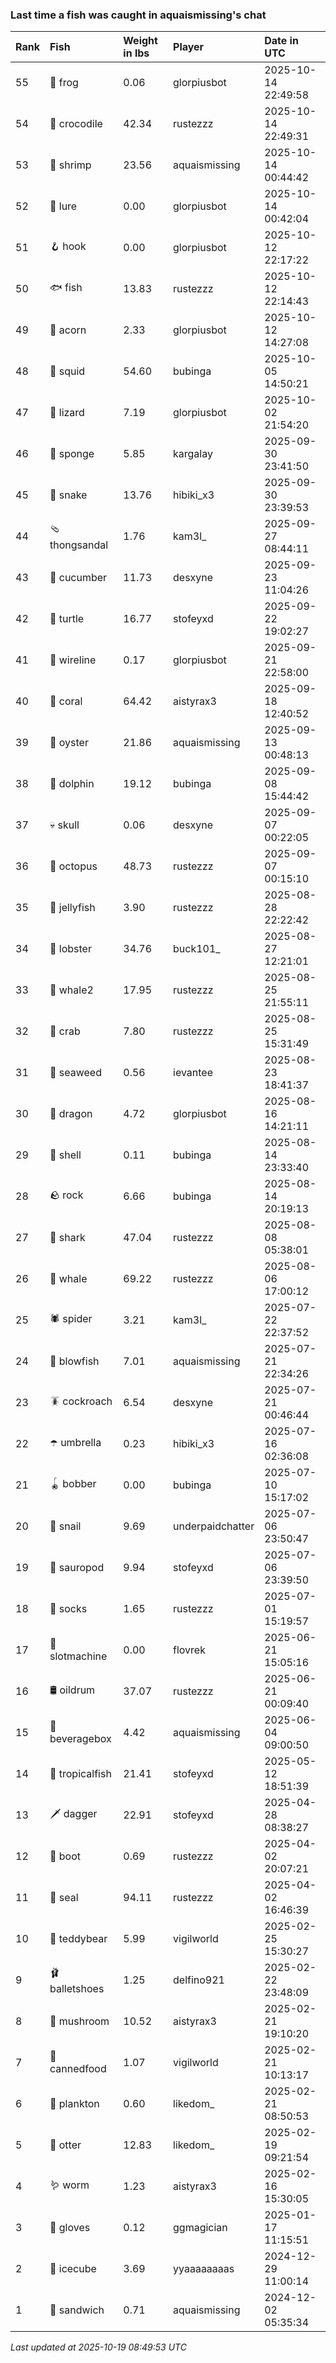 ### Last time a fish was caught in aquaismissing's chat

| Rank | Fish            | Weight in lbs | Player           | Date in UTC         |
|:-----|:----------------|:--------------|:-----------------|:--------------------|
| 55   | 🐸 frog         | 0.06          | glorpiusbot      | 2025-10-14 22:49:58 |
| 54   | 🐊 crocodile    | 42.34         | rustezzz         | 2025-10-14 22:49:31 |
| 53   | 🦐 shrimp       | 23.56         | aquaismissing    | 2025-10-14 00:44:42 |
| 52   | 🎏 lure         | 0.00          | glorpiusbot      | 2025-10-14 00:42:04 |
| 51   | 🪝 hook         | 0.00          | glorpiusbot      | 2025-10-12 22:17:22 |
| 50   | 🐟 fish         | 13.83         | rustezzz         | 2025-10-12 22:14:43 |
| 49   | 🌰 acorn        | 2.33          | glorpiusbot      | 2025-10-12 14:27:08 |
| 48   | 🦑 squid        | 54.60         | bubinga          | 2025-10-05 14:50:21 |
| 47   | 🦎 lizard       | 7.19          | glorpiusbot      | 2025-10-02 21:54:20 |
| 46   | 🧽 sponge       | 5.85          | kargalay         | 2025-09-30 23:41:50 |
| 45   | 🐍 snake        | 13.76         | hibiki_x3        | 2025-09-30 23:39:53 |
| 44   | 🩴 thongsandal  | 1.76          | kam3l_           | 2025-09-27 08:44:11 |
| 43   | 🥒 cucumber     | 11.73         | desxyne          | 2025-09-23 11:04:26 |
| 42   | 🐢 turtle       | 16.77         | stofeyxd         | 2025-09-22 19:02:27 |
| 41   | 🧵 wireline     | 0.17          | glorpiusbot      | 2025-09-21 22:58:00 |
| 40   | 🪸 coral        | 64.42         | aistyrax3        | 2025-09-18 12:40:52 |
| 39   | 🦪 oyster       | 21.86         | aquaismissing    | 2025-09-13 00:48:13 |
| 38   | 🐬 dolphin      | 19.12         | bubinga          | 2025-09-08 15:44:42 |
| 37   | 💀 skull        | 0.06          | desxyne          | 2025-09-07 00:22:05 |
| 36   | 🐙 octopus      | 48.73         | rustezzz         | 2025-09-07 00:15:10 |
| 35   | 🪼 jellyfish    | 3.90          | rustezzz         | 2025-08-28 22:22:42 |
| 34   | 🦞 lobster      | 34.76         | buck101_         | 2025-08-27 12:21:01 |
| 33   | 🐋 whale2       | 17.95         | rustezzz         | 2025-08-25 21:55:11 |
| 32   | 🦀 crab         | 7.80          | rustezzz         | 2025-08-25 15:31:49 |
| 31   | 🌿 seaweed      | 0.56          | ievantee         | 2025-08-23 18:41:37 |
| 30   | 🐉 dragon       | 4.72          | glorpiusbot      | 2025-08-16 14:21:11 |
| 29   | 🐚 shell        | 0.11          | bubinga          | 2025-08-14 23:33:40 |
| 28   | 🪨 rock         | 6.66          | bubinga          | 2025-08-14 20:19:13 |
| 27   | 🦈 shark        | 47.04         | rustezzz         | 2025-08-08 05:38:01 |
| 26   | 🐳 whale        | 69.22         | rustezzz         | 2025-08-06 17:00:12 |
| 25   | 🕷️ spider        | 3.21          | kam3l_           | 2025-07-22 22:37:52 |
| 24   | 🐡 blowfish     | 7.01          | aquaismissing    | 2025-07-21 22:34:26 |
| 23   | 🪳 cockroach    | 6.54          | desxyne          | 2025-07-21 00:46:44 |
| 22   | ☂️ umbrella      | 0.23          | hibiki_x3        | 2025-07-16 02:36:08 |
| 21   | 🪀 bobber       | 0.00          | bubinga          | 2025-07-10 15:17:02 |
| 20   | 🐌 snail        | 9.69          | underpaidchatter | 2025-07-06 23:50:47 |
| 19   | 🦕 sauropod     | 9.94          | stofeyxd         | 2025-07-06 23:39:50 |
| 18   | 🧦 socks        | 1.65          | rustezzz         | 2025-07-01 15:19:57 |
| 17   | 🎰 slotmachine  | 0.00          | flovrek          | 2025-06-21 15:05:16 |
| 16   | 🛢️ oildrum       | 37.07         | rustezzz         | 2025-06-21 00:09:40 |
| 15   | 🧃 beveragebox  | 4.42          | aquaismissing    | 2025-06-04 09:00:50 |
| 14   | 🐠 tropicalfish | 21.41         | stofeyxd         | 2025-05-12 18:51:39 |
| 13   | 🗡️ dagger        | 22.91         | stofeyxd         | 2025-04-28 08:38:27 |
| 12   | 👢 boot         | 0.69          | rustezzz         | 2025-04-02 20:07:21 |
| 11   | 🦭 seal         | 94.11         | rustezzz         | 2025-04-02 16:46:39 |
| 10   | 🧸 teddybear    | 5.99          | vigilworld       | 2025-02-25 15:30:27 |
| 9    | 🩰 balletshoes  | 1.25          | delfino921       | 2025-02-22 23:48:09 |
| 8    | 🍄 mushroom     | 10.52         | aistyrax3        | 2025-02-21 19:10:20 |
| 7    | 🥫 cannedfood   | 1.07          | vigilworld       | 2025-02-21 10:13:17 |
| 6    | 🦠 plankton     | 0.60          | likedom_         | 2025-02-21 08:50:53 |
| 5    | 🦦 otter        | 12.83         | likedom_         | 2025-02-19 09:21:54 |
| 4    | 🪱 worm         | 1.23          | aistyrax3        | 2025-02-16 15:30:05 |
| 3    | 🧤 gloves       | 0.12          | ggmagician       | 2025-01-17 11:15:51 |
| 2    | 🧊 icecube      | 3.69          | yyaaaaaaaas      | 2024-12-29 11:00:14 |
| 1    | 🥪 sandwich     | 0.71          | aquaismissing    | 2024-12-02 05:35:34 |

_Last updated at 2025-10-19 08:49:53 UTC_